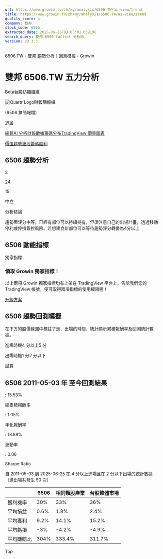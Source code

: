 ```yaml
---
url: https://www.growin.tv/zh/my/analysis/6506.TW/ai-view/trend
title: https://www.growin.tv/zh/my/analysis/6506.TW/ai-view/trend
quality_score: 4
company: 雙邦
stock_code: 6506
extracted_date: 2025-06-26T03:05:01.059196
search_query: 雙邦 6506 factset 分析師
version: v3.3.3
---
```


6506.TW - 雙邦 趨勢分析｜回測模擬 - Growin

# 雙邦 6506.TW 五力分析

Beta台股紡織纖維

![Quartr Logo](/quartr/logo.svg)財報簡報檔

(6506 無簡報檔)

追蹤

[總覽](/zh/my/analysis/6506.TW)[AI 分析](/zh/my/analysis/6506.TW/ai-view/value)[財報數據](/zh/my/analysis/6506.TW/financial-metrics)[籌碼分布](/zh/my/analysis/6506.TW/whale-interest)[TradingView 價量圖表](/zh/my/analysis/6506.TW/tradingview-advanced-chart)

[價值](/zh/my/analysis/6506.TW/ai-view/value)[趨勢](/zh/my/analysis/6506.TW/ai-view/trend)[波段](/zh/my/analysis/6506.TW/ai-view/swing-trading)[籌碼](/zh/my/analysis/6506.TW/ai-view/whale-interest)[股利](/zh/my/analysis/6506.TW/ai-view/dividend)

## 6506 趨勢分析

3

24

15

中立

分析結論

趨勢面評分中等，已經有部位可以持續持有，但須注意自己的出場計畫，透過移動停利或停損管控風險。若想建立新部位可以等待趨勢評分轉變為4分以上

## 6506 動能指標

獨家指標

### 領取 Growin 獨家指標！

以上兩項 Growin 獨家指標均有上架在 TradingView 平台上，告訴我們您的 TradingView 帳號，便可取得兩項指標的使用權限喔！

[升級方案](/zh/stockmining-pricing)

## 6506 趨勢回測模擬

在下方的股價線圖中標註了進、出場的時間、統計顯示累積報酬率及回測統計數據。

進場時機4 分以上5 分

出場時機1 分2 分以下

試算

## 6506 2011-05-03 年 至今回測結果

:   15.53%

總累積報酬率

:   1.05%

年化報酬率

:   18.88%

波動率

:   0.06

Sharpe Ratio

自 2011-05-03 到 2025-06-25 在 4 分以上進場且在 2 分以下出場的統計數據 （進出場共發生 50 次）

|  | 6506 | 相同類股產業 | 台股整體市場 |
| --- | --- | --- | --- |
| 獲利機率 | 30% | 33% | 36% |
| 平均損益 | 0.6% | 1.8% | 2.4% |
| 平均獲利 | 9.2% | 14.1% | 15.2% |
| 平均虧損 | -3% | -4.2% | -4.9% |
| 平均賺賠比 | 304% | 333.4% | 311.7% |

Top